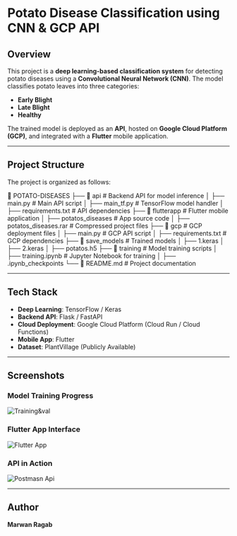 # Potato Disease Classification using CNN & GCP API

## Overview
This project is a **deep learning-based classification system** for detecting potato diseases using a **Convolutional Neural Network (CNN)**. The model classifies potato leaves into three categories:

- **Early Blight**
- **Late Blight**
- **Healthy**

The trained model is deployed as an **API**, hosted on **Google Cloud Platform (GCP)**, and integrated with a **Flutter** mobile application.

---

## Project Structure
The project is organized as follows:

📂 POTATO-DISEASES
├── 📂 api                # Backend API for model inference
│   ├── main.py           # Main API script
│   ├── main_tf.py        # TensorFlow model handler
│   ├── requirements.txt  # API dependencies
├── 📂 flutterapp         # Flutter mobile application
│   ├── potatos_diseases  # App source code
│   ├── potatos_diseases.rar # Compressed project files
├── 📂 gcp                # GCP deployment files
│   ├── main.py           # GCP API script
│   ├── requirements.txt  # GCP dependencies
├── 📂 save_models        # Trained models
│   ├── 1.keras
│   ├── 2.keras
│   ├── potatos.h5
├── 📂 training           # Model training scripts
│   ├── training.ipynb    # Jupyter Notebook for training
│   ├── .ipynb_checkpoints
└── 📜 README.md          # Project documentation

---

## Tech Stack
- **Deep Learning**: TensorFlow / Keras
- **Backend API**: Flask / FastAPI
- **Cloud Deployment**: Google Cloud Platform (Cloud Run / Cloud Functions)
- **Mobile App**: Flutter
- **Dataset**: PlantVillage (Publicly Available)

---

## Screenshots

### **Model Training Progress**
![Training&val](https://github.com/user-attachments/assets/826c0275-7512-432e-92f1-d4d5e00878e7)

### **Flutter App Interface**
![Flutter App](https://github.com/user-attachments/assets/db0d6f3b-56f6-4967-b78f-1bf17552680e)


### **API in Action**
![Postmasn Api](https://github.com/user-attachments/assets/a4e8d03a-9d98-40fe-9010-ebd01a93a366)


---

## Author
**Marwan Ragab**   


